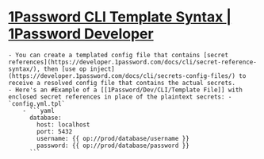 # [1Password CLI Template Syntax | 1Password Developer](https://developer.1password.com/docs/cli/secrets-template-syntax/)
	- You can create a templated config file that contains [secret references](https://developer.1password.com/docs/cli/secret-reference-syntax/), then [use op inject](https://developer.1password.com/docs/cli/secrets-config-files/) to receive a resolved config file that contains the actual secrets.
	- Here's an #Example of a [[1Password/Dev/CLI/Template File]] with enclosed secret references in place of the plaintext secrets: - `config.yml.tpl`
		- ```yaml
		  database:
		    host: localhost
		    port: 5432
		    username: {{ op://prod/database/username }}
		    password: {{ op://prod/database/password }}
		  ```